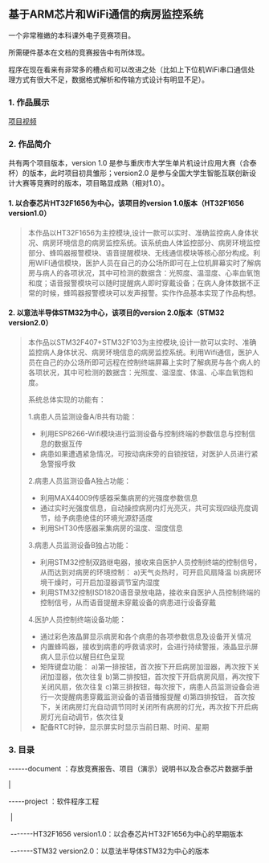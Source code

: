 ##  基于ARM芯片和WiFi通信的病房监控系统

一个非常稚嫩的本科课外电子竞赛项目。

所需硬件基本在文档的竞赛报告中有所体现。

程序在现在看来有非常多的槽点和可以改进之处（比如上下位机WiFi串口通信处理方式有很大不足，数据格式解析和传输方式设计有明显不足）。

### 1. 作品展示

[项目视频](https://www.bilibili.com/video/BV1c3411N73C/?spm_id_from=333.999.0.0&vd_source=0910882e7f985463ad1c0d1501f8bcfb)

### 2. 作品简介

共有两个项目版本，version 1.0 是参与重庆市大学生单片机设计应用大赛（合泰杯）的版本，此时项目初具雏形；version2.0 是参与全国大学生智能互联创新设计大赛等竞赛时的版本，项目略显成熟（相对1.0）。

#### 1. 以合泰芯片HT32F1656为中心，该项目的version 1.0版本（HT32F1656 version1.0）

> 本作品以HT32F1656为主控模块,设计一款可以实时、准确监控病人身体状况、病房环境信息的病房监控系统。该系统由人体监控部分、病房环境监控部分、蜂鸣器报警模块、语音提醒模块、无线通信模块等核心部分构成。利用WIFI通信模块，医护人员在自己的办公场所即可在上位机屏幕实时了解病房与病人的各项状况，其中可检测的数据含：光照度、温湿度、心率血氧饱和度；语音报警模块可以随时提醒病人即时穿戴设备；在病人身体数据不正常的时候，蜂鸣器报警模块可以发声报警。实作作品基本实现了作品构想。

#### 2. 以意法半导体STM32为中心，该项目的version 2.0版本（STM32 version2.0）

> 本作品以STM32F407+STM32F103为主控模块,设计一款可以实时、准确监控病人身体状况、病房环境信息的病房监控系统。利用Wifi通信，医护人员在自己的办公场所即可远程在控制终端屏幕上实时了解病房与各个病人的各项状况，其中可检测的数据含：光照度、温湿度、体温、心率血氧饱和度。
>
> 系统总体实现的功能有：
>
> 1.病患人员监测设备A/B共有功能：
>
> - 利用ESP8266-Wifi模块进行监测设备与控制终端的参数信息与控制信息的数据互传
> - 病患如果遭遇紧急情况，可按动病床旁的自锁按钮，对医护人员进行紧急警报呼救
>
> 2.病患人员监测设备A独占功能：
>
> - 利用MAX44009传感器采集病房的光强度参数信息
> - 通过实时光强度信息，自动操控病房内灯光亮灭，共可实现四级亮度调节，给予病患绝佳的环境光源舒适度
> - 利用SHT30传感器采集病房的温度、湿度信息
>
> 3.病患人员监测设备B独占功能：
>
> - 利用STM32控制双路继电器，接收来自医护人员控制终端的控制信号，从而达到对病房的环境控制：
>   a)天气炎热时，可开启风扇降温
>   b)病房环境干燥时，可开启加湿器调节室内湿度
> - 利用STM32控制ISD1820语音录放电路，接收来自医护人员控制终端的控制信号，从而语音提醒未穿戴设备的病患进行设备穿戴
>
> 4.医护人员控制终端设备功能：
>
> - 通过彩色液晶屏显示病房和各个病患的各项参数信息及设备开关情况
> - 内置蜂鸣器，接收到病患的呼救请求时，会进行持续警报，液晶显示屏病人显示位以醒目红色呈现
> - 矩阵键盘功能：
>   a)第一排按钮，首次按下开启病房加湿器，再次按下关闭加湿器，依次往复
>   b)第二排按钮，首次按下开启病房风扇，再次按下关闭风扇，依次往复
>   c)第三排按钮，每次按下，病患人员监测设备会进行一次提醒病患穿戴监测设备的语音播报提醒
>   d)第四排按钮， 首次按下，关闭病房灯光自动调节同时关闭所有病房的灯光，再次按下开启病房灯光自动调节，依次往复
> - 配备RTC时钟，显示屏实时显示当前日期、时间、星期

### 3. 目录

------document ：存放竞赛报告、项目（演示）说明书以及合泰芯片数据手册

   |

-----project ：软件程序工程

​            |

​             -------HT32F1656 version1.0：以合泰芯片HT32F1656为中心的早期版本

​             -------STM32 version2.0：以意法半导体STM32为中心的版本